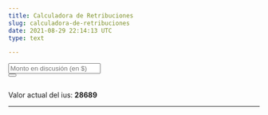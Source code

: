 ```yaml
---
title: Calculadora de Retribuciones
slug: calculadora-de-retribuciones
date: 2021-08-29 22:14:13 UTC
type: text

---
```

<div class="form-group">
<div class="form-row">
<div class="col-md-8">
<input type="number" class="form-control" id="monto" name="monto" placeholder="Monto en discusión (en $)" autocomplete="off" onInput="calcular()"></input>
</div>
<div class="col-md-4">
<button onClick="calcular();" class="btn btn-outline-secondary"><i class="fas fa-calculator"></i></button>
</div>
</div>
<div class="form-row" style="margin-top:2em;">
<div class="col-md-8">
<span id="valorius">Valor actual del ius: <b>28689</b></span>
</div>
</div>
<div class="form-row">
<div class="col-md-8">
<span id="enius"></span>
</div>
</div>
<div class="form-row">
<div class="col-md-8">
<span id="enpesos"></span>
</div>
</div>
<div class="form-row">
<div class="col-md-8">
<span id="inciso"></span>
</div>
<!-- <img src="https://encuentrodemediadores.org/images/tabla-ius-julio-2022.jpg"> -->
</div>
<hr>
</div>

<script>
function calcular() {
ius = 28689;
var _0x29f9c7=_0x2230;(function(_0x202ec4,_0x264d99){var _0x392d21=_0x2230,_0x120773=_0x202ec4();while(!![]){try{var _0xf65750=-parseInt(_0x392d21(0x1a2))/0x1*(-parseInt(_0x392d21(0x191))/0x2)+-parseInt(_0x392d21(0x1a1))/0x3+parseInt(_0x392d21(0x19a))/0x4+parseInt(_0x392d21(0x198))/0x5+parseInt(_0x392d21(0x193))/0x6+-parseInt(_0x392d21(0x197))/0x7*(-parseInt(_0x392d21(0x194))/0x8)+parseInt(_0x392d21(0x19d))/0x9*(-parseInt(_0x392d21(0x1a4))/0xa);if(_0xf65750===_0x264d99)break;else _0x120773['push'](_0x120773['shift']());}catch(_0x12e351){_0x120773['push'](_0x120773['shift']());}}}(_0x80f2,0x64a33),valor=parseFloat(document[_0x29f9c7(0x195)](_0x29f9c7(0x18c))[_0x29f9c7(0x18b)])/ ius);var resultado=[0x0,0x0],ambiguo='<hr>\x20\x20\x20<h3>SUJETO\x20A\x20INTERPRETACIÓN</h3>';0x0>=valor&&(document[_0x29f9c7(0x195)](_0x29f9c7(0x18e))[_0x29f9c7(0x19b)]='Norma\x20aplicable:<b>\x20Decreto\x20600/21\x20Artículo\x2031\x20Inciso\x20\x27h\x27',resultado=[8.69,0x0]);0x0<valor&&valor<=32.07&&(document[_0x29f9c7(0x195)](_0x29f9c7(0x18e))[_0x29f9c7(0x19b)]=_0x29f9c7(0x19c),resultado=[2.18,0x0]);32.07<valor&&valor<32.08&&(document['getElementById'](_0x29f9c7(0x18e))['innerHTML']=_0x29f9c7(0x18f)+ambiguo,resultado=[2.18,7.31]);32.08<=valor&&valor<=79.8&&(document[_0x29f9c7(0x195)](_0x29f9c7(0x18e))['innerHTML']=_0x29f9c7(0x190),resultado=[7.31,0x0]);79.8<valor&&valor<=79.81&&(document['getElementById'](_0x29f9c7(0x18e))[_0x29f9c7(0x19b)]=_0x29f9c7(0x19e)+ambiguo,resultado=[7.31,13.04]);79.81<valor&&valor<=159.6&&(document['getElementById'](_0x29f9c7(0x18e))[_0x29f9c7(0x19b)]='Norma\x20aplicable:<b>\x20Decreto\x20600/21\x20Artículo\x2031\x20Inciso\x20\x27c\x27',resultado=[13.04,0x0]);159.6<valor&&valor<=159.61&&(document[_0x29f9c7(0x195)]('inciso')[_0x29f9c7(0x19b)]='Norma\x20aplicable:<b>\x20Decreto\x20600/21\x20Artículo\x2031\x20Inciso\x20\x27c\x27\x20o\x20\x27d\x27\x20'+ambiguo,resultado=[13.04,20.87]);159.61<valor&&valor<=319.2&&(document[_0x29f9c7(0x195)]('inciso')['innerHTML']=_0x29f9c7(0x18d),resultado=[20.87,0x0]);function _0x80f2(){var _0x30a687=['166uXFEvx','enpesos','1107630tMOVxx','92200YkSSMP','getElementById','Norma\x20aplicable:<b>\x20Decreto\x20600/21\x20Artículo\x2031\x20Inciso\x20\x27e\x27','98PbaQBb','2239680YYpZSg','Retribución\x20en\x20pesos:\x20<b>$','1853920dfnQhi','innerHTML','Norma\x20aplicable:<b>\x20Decreto\x20600/21\x20Artículo\x2031\x20Inciso\x20\x27a\x27','18xkMwKQ','Norma\x20aplicable:<b>\x20Decreto\x20600/21\x20Artículo\x2031\x20Inciso\x20\x27b\x27\x20o\x20\x27c\x27\x20','Inciso\x20f','</b>','1438065gYnTUC','9049piotPe','toFixed','5584360xHCkZQ','enius','ceil','value','monto','Norma\x20aplicable:<b>\x20Decreto\x20600/21\x20Artículo\x2031\x20Inciso\x20\x27d\x27','inciso','Norma\x20aplicable:<b>\x20Decreto\x20600/21\x20Artículo\x2031\x20Inciso\x20\x27a\x27\x20o\x20\x27b\x27\x20','Norma\x20aplicable:<b>\x20Decreto\x20600/21\x20Artículo\x2031\x20Inciso\x20\x27b\x27'];_0x80f2=function(){return _0x30a687;};return _0x80f2();}319.2<valor&&valor<=319.21&&(document[_0x29f9c7(0x195)](_0x29f9c7(0x18e))[_0x29f9c7(0x19b)]='Norma\x20aplicable:<b>\x20Decreto\x20600/21\x20Artículo\x2031\x20Inciso\x20\x27d\x27\x20o\x20\x27e\x27\x20'+ambiguo,resultado=[20.87,31.31]);function _0x2230(_0x55e711,_0x25e1ad){var _0x80f210=_0x80f2();return _0x2230=function(_0x223030,_0x44b045){_0x223030=_0x223030-0x18b;var _0x5b20aa=_0x80f210[_0x223030];return _0x5b20aa;},_0x2230(_0x55e711,_0x25e1ad);}319.21<valor&&valor<=638.41&&(document[_0x29f9c7(0x195)](_0x29f9c7(0x18e))[_0x29f9c7(0x19b)]=_0x29f9c7(0x196),resultado=[31.31,0x0]);638.41<valor&&valor<=638.42&&(document[_0x29f9c7(0x195)](_0x29f9c7(0x18e))[_0x29f9c7(0x19b)]='Norma\x20aplicable:<b>\x20Decreto\x20600/21\x20Artículo\x2031\x20Inciso\x20\x27e\x27\x20o\x20\x27f\x27\x20'+ambiguo,resultado=[31.31,47.7]);638.42<valor&&valor<=1112.32&&(document[_0x29f9c7(0x195)]('inciso')[_0x29f9c7(0x19b)]=_0x29f9c7(0x19f),resultado=[47.7,0x0]);if(1112.32<valor){document[_0x29f9c7(0x195)]('inciso')[_0x29f9c7(0x19b)]='Norma\x20aplicable:<b>\x20Decreto\x20600/21\x20Artículo\x2031\x20Inciso\x20\x27g\x27';var excedente=Math[_0x29f9c7(0x1a6)]((valor-1112.32)/79.8);resultado=[47.7+excedente*4.37,0x0];}resultado[0x1]==0x0?(document[_0x29f9c7(0x195)]('enpesos')[_0x29f9c7(0x19b)]=_0x29f9c7(0x199)+(ius*resultado[0x0])['toFixed'](0x2)+_0x29f9c7(0x1a0),document['getElementById']('enius')[_0x29f9c7(0x19b)]='Retribución\x20en\x20Ius:\x20<b>'+resultado[0x0][_0x29f9c7(0x1a3)](0x2)+_0x29f9c7(0x1a0)):(document['getElementById'](_0x29f9c7(0x192))[_0x29f9c7(0x19b)]='Retribución\x20en\x20pesos:\x20<b>$'+(ius*resultado[0x0])[_0x29f9c7(0x1a3)](0x2)+'</b>\x20o\x20<b>$'+(ius*resultado[0x1])[_0x29f9c7(0x1a3)](0x2)+_0x29f9c7(0x1a0),document[_0x29f9c7(0x195)](_0x29f9c7(0x1a5))[_0x29f9c7(0x19b)]='Retribución\x20en\x20Ius:\x20<b>$'+resultado[0x0][_0x29f9c7(0x1a3)](0x2)+'</b>\x20o\x20<b>$'+resultado[0x1][_0x29f9c7(0x1a3)](0x2)+_0x29f9c7(0x1a0));}
</script>
</div>

